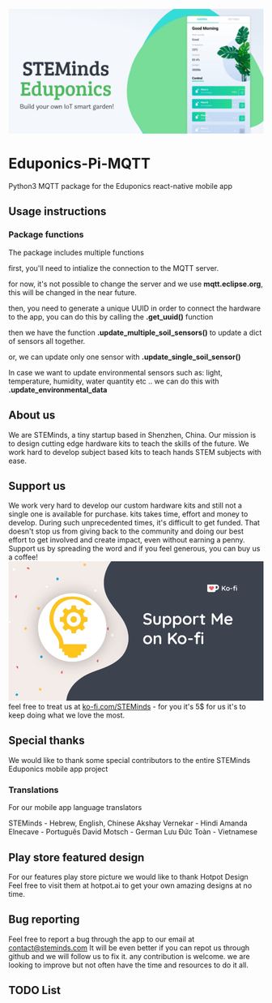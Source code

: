 ![](./images/eduponics_featured.png)

# Eduponics-Pi-MQTT

Python3 MQTT package for the Eduponics react-native mobile app

## Usage instructions

### Package functions

The package includes multiple functions

first, you'll need to intialize the connection to the MQTT server.

for now, it's not possible to change the server and we use **mqtt.eclipse.org**, this will be changed in the near future.

then, you need to generate a unique UUID in order to connect the hardware to the app, you can do this by calling the **.get_uuid()** function

then we have the function **.update_multiple_soil_sensors()** to update a dict of sensors all together.

or, we can update only one sensor with **.update_single_soil_sensor()**

In case we want to update environmental sensors such as: light, temperature, humidity, water quantity etc .. we can do this with **.update_environmental_data**

## About us

We are STEMinds, a tiny startup based in Shenzhen, China.
Our mission is to design cutting edge hardware kits to teach the skills of the future.
We work hard to develop subject based kits to teach hands STEM subjects with ease.

## Support us

We work very hard to develop our custom hardware kits and still not a single one is available for purchase.
kits takes time, effort and money to develop. During such unprecedented times, it's difficult to get funded.
That doesn't stop us from giving back to the community and doing our best effort to get involved and create impact, even without earning a penny.
Support us by spreading the word and if you feel generous, you can buy us a coffee!
![Buy us coffee at ko-fi.com/steminds](./images/ko-fi.png)
feel free to treat us at [ko-fi.com/STEMinds](ko-fi.com/STEMinds) - for you it's 5$ for us it's to keep doing what we love the most.

## Special thanks

We would like to thank some special contributors to the entire STEMinds Eduponics mobile app project

### Translations

For our mobile app language translators

STEMinds - Hebrew, English, Chinese
Akshay Vernekar - Hindi
Amanda Elnecave - Português
David Motsch - German
Lưu Đức Toàn - Vietnamese

## Play store featured design

For our features play store picture we would like to thank Hotpot Design
Feel free to visit them at hotpot.ai to get your own amazing designs at no time.

## Bug reporting

Feel free to report a bug through the app to our email at contact@steminds.com
It will be even better if you can repot us through github and we will follow us to fix it.
any contribution is welcome. we are looking to improve but not often have the time and resources to do it all.

## TODO List
